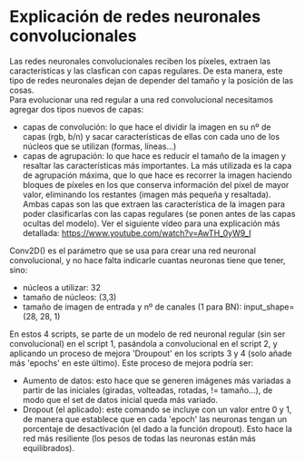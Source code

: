 # Explicación de redes neuronales convolucionales
  
Las redes neuronales convolucionales reciben los píxeles, extraen las características y las clasfican con capas regulares. De esta manera, este tipo de redes neuronales dejan de depender del tamaño y la posición de las cosas.  
Para evolucionar una red regular a una red convolucional necesitamos agregar dos tipos nuevos de capas:
- capas de convolución: lo que hace el dividir la imagen en su nº de capas (rgb, b/n) y sacar características de ellas con cada uno de los núcleos que se utilizan (formas, líneas...)
- capas de agrupación: lo que hace es reducir el tamaño de la imagen y resaltar las características más importantes. La más utilizada es la capa de agrupación máxima, que lo que hace es recorrer la imagen haciendo bloques de píxeles en los que conserva información del píxel de mayor valor, eliminando los restantes (imagen más pequeña y resaltada).  
Ambas capas son las que extraen las característica de la imagen para poder clasificarlas con las capas regulares (se ponen antes de las capas ocultas del modelo). Ver el siguiente vídeo para una explicación más detallada: https://www.youtube.com/watch?v=AwTH_0yW9_I  
  
Conv2D() es el parámetro que se usa para crear una red neuronal convolucional, y no hace falta indicarle cuantas neuronas tiene que tener, sino:
- núcleos a utilizar: 32
- tamaño de núcleos: (3,3)
- tamaño de imagen de entrada y nº de canales (1 para BN): input_shape=(28, 28, 1)
  
En estos 4 scripts, se parte de un modelo de red neuronal regular (sin ser convolucional) en el script 1, pasándola a convolucional en el script 2, y aplicando un proceso de mejora 'Droupout' en los scripts 3 y 4 (solo añade más 'epochs' en este último). Este proceso de mejora podría ser:
- Aumento de datos: esto hace que se generen imágenes más variadas a partir de las iniciales (giradas, volteadas, rotadas, != tamaño...), de modo que el set de datos inicial queda más variado.
- Dropout (el aplicado): este comando se incluye con un valor entre 0 y 1, de manera que establece que en cada 'epoch' las neuronas tengan un porcentaje de desactivación (el dado a la función dropout). Esto hace la red más resiliente (los pesos de todas las neuronas están más equilibrados).
